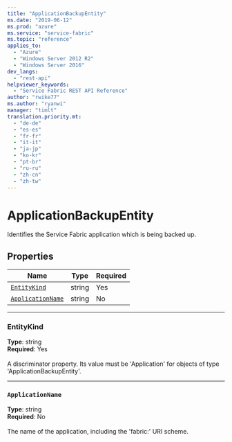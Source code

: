 ```yaml
---
title: "ApplicationBackupEntity"
ms.date: "2019-06-12"
ms.prod: "azure"
ms.service: "service-fabric"
ms.topic: "reference"
applies_to: 
  - "Azure"
  - "Windows Server 2012 R2"
  - "Windows Server 2016"
dev_langs: 
  - "rest-api"
helpviewer_keywords: 
  - "Service Fabric REST API Reference"
author: "rwike77"
ms.author: "ryanwi"
manager: "timlt"
translation.priority.mt: 
  - "de-de"
  - "es-es"
  - "fr-fr"
  - "it-it"
  - "ja-jp"
  - "ko-kr"
  - "pt-br"
  - "ru-ru"
  - "zh-cn"
  - "zh-tw"
---
```

# ApplicationBackupEntity

Identifies the Service Fabric application which is being backed up.

## Properties
| Name | Type | Required |
| --- | --- | --- |
| [`EntityKind`](#entitykind) | string | Yes |
| [`ApplicationName`](#applicationname) | string | No |

____
### EntityKind
__Type__: string <br/>
__Required__: Yes <br/>
<br/>
A discriminator property. Its value must be 'Application' for objects of type 'ApplicationBackupEntity'.

____
### `ApplicationName`
__Type__: string <br/>
__Required__: No<br/>
<br/>
The name of the application, including the 'fabric:' URI scheme.
